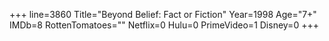 +++
line=3860
Title="Beyond Belief: Fact or Fiction"
Year=1998
Age="7+"
IMDb=8
RottenTomatoes=""
Netflix=0
Hulu=0
PrimeVideo=1
Disney=0
+++

